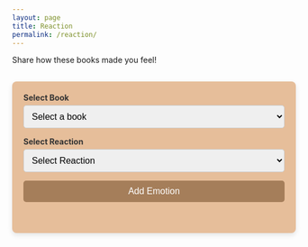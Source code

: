 ```yaml
---
layout: page 
title: Reaction
permalink: /reaction/
---
```


<style>

    form {
        margin-bottom: 20px;
    }

    .container {
        max-width: 800px;
        margin: 30px auto;
        padding: 20px;
        background-color: #e6be9a;
        border-radius: 8px;
        box-shadow: 0 4px 10px rgba(0, 0, 0, 0.1);
    }

    h1, h2, h3 {
        color: #4A4A4A;
    }

    h2 {
        margin: 20px 0 10px;
        font-size: 1.5em;
        color: #4A4A4A;
    }

    label {
        display: block;
        margin-bottom: 5px;
        font-weight: bold;
        color: #333;
    }

    input, select, button {
        width: 100%;
        padding: 10px;
        margin-bottom: 15px;
        border: 1px solid #ccc;
        border-radius: 5px;
        font-size: 16px;
    }

    button {
        background-color: #A57E5A;
        color: white;
        font-size: 16px;
        cursor: pointer;
        border: none;
    }

    button:hover {
        background-color: #8F5A3E;
        transition: 0.3s;
    }

    .results {
        margin-top: 20px;
        color: black;
    }

    .emotion-item {
        background-color: #F8F0E3;
        margin: 10px 0;
        padding: 15px;
        border-radius: 5px;
        border: 1px solid #E0C7A0;
        display: flex;
        justify-content: space-between;
        align-items: center;
    }

    .emotion-item div {
        display: flex;
        gap: 5px;
    }

    .update-button, .delete-button {
        background: none;
        border: none;
        font-size: 18px;
        cursor: pointer;
        padding: 5px;
    }

    .update-button:hover {
        color: #f0ad4e;
    }

    .delete-button:hover {
        color: #d9534f;
    }
</style>
<input type="hidden" id="userId" value="1"> 
<div>
    <p> Share how these books made you feel! </p>
</div>
<div class="container">
    <form id="addEmotionForm">
        <label for="bookDropdown">Select Book</label>
        <select id="bookDropdown" required>
            <option value="">Select a book</option>
        </select>
        <label for="addReactionType">Select Reaction</label>
        <select id="addReactionType" required>
            <option value="">Select Reaction</option>
            <option value="🎉">🎉 Happy</option>
            <option value="👍">👍 Good</option>
            <option value="❤️">❤️ Loved</option>
            <option value="😂">😂 Hilarious</option>
            <option value="😢">😢 Sad</option>
            <option value="🔥">🔥 Hot</option>
            <option value="😎">😎 Cool</option>
            <option value="🤔">🤔 Ponderous</option>
            <option value="💔">💔 Heart Broken</option>
            <option value="🎈">🎈 Drifting Away</option>
            <option value="✨">✨ Magical</option>
            <option value="🍀">🍀 Lucky</option>
            <option value="🌈">🌈 Rainbow</option>
        </select>
        <button type="submit">Add Emotion</button>
    </form>
    <div id="addedEmotions" class="results"></div>
</div>

<script type="module">
    import { pythonURI, fetchOptions } from '{{ site.baseurl }}/assets/js/api/config.js';

    document.addEventListener('DOMContentLoaded', async () => {
        try {
            const books = await fetchBooks();
            populateBookDropdown(books);
        } catch (error) {
            console.error('Error fetching books:', error);
        }
    });

    async function fetchBooks() {
        const URL = `${pythonURI}/api/wishlist/books`;
        try {
            const response = await fetch(URL, fetchOptions);
            if (!response.ok) throw new Error(`Failed to fetch books: ${response.status}`);
            return await response.json();
        } catch (error) {
            console.error('Error:', error);
            return [];
        }
    }

    function populateBookDropdown(books) {
        const dropdown = document.getElementById('bookDropdown');
        dropdown.innerHTML = '<option value="">Select a book</option>';
        books.forEach((book) => {
            const option = document.createElement('option');
            option.value = JSON.stringify({ id: book.id, title: book.title, author: book.author });
            option.textContent = `${book.title} by ${book.author}`;
            dropdown.appendChild(option);
        });
    }

    document.getElementById('addEmotionForm').addEventListener('submit', async (e) => {
        e.preventDefault();
        const userId = document.getElementById('userId').value;
        const bookDropdown = document.getElementById('bookDropdown');
        const selectedOption = bookDropdown.options[bookDropdown.selectedIndex];

        if (!selectedOption.value) {
            showStatusMessage('Please select a book.', false);
            return;
        }

        const bookData = JSON.parse(selectedOption.value);
        const bookId = bookData.id;
        const bookTitle = bookData.title;
        const authorId = bookData.author;
        const reactionType = document.getElementById('addReactionType').value;

        try {
            const response = await fetch(`${pythonURI}/api/emotion`, {
                ...fetchOptions,
                method: 'POST',
                headers: { 'Content-Type': 'application/json' },
                body: JSON.stringify({ user_id: userId, title_id: bookId, author_id: authorId, reaction_type: reactionType }),
            });

            if (!response.ok) throw new Error(await response.text());

            displayAddedEmotion(bookId, bookTitle, authorId, reactionType);
            showStatusMessage('Emotion successfully added!');
        } catch (error) {
            showStatusMessage(`Failed to add emotion: ${error.message}`, false);
        }
    });

    function displayAddedEmotion(bookId, bookTitle, authorId, reactionType) {
        const addedEmotionsDiv = document.getElementById('addedEmotions');
        const emotionItem = document.createElement('div');
        emotionItem.className = 'emotion-item';
        emotionItem.dataset.bookId = bookId;
        emotionItem.dataset.authorId = authorId;
        emotionItem.dataset.reaction = reactionType;

        emotionItem.innerHTML = `
            <span>📖 <b>${bookTitle}</b> by ${authorId} — Reaction: <span class="reaction-text">${reactionType}</span></span>
            <div>
                <button class="update-button">📝</button>
                <button class="delete-button">🗑️</button>
            </div>
        `;

        addedEmotionsDiv.appendChild(emotionItem);
        emotionItem.querySelector('.update-button').addEventListener('click', handleUpdateEmotion);
        emotionItem.querySelector('.delete-button').addEventListener('click', handleDeleteEmotion);
    }

    async function handleUpdateEmotion(event) {
        const userId = document.getElementById('userId').value;
        const emotionItem = event.target.closest('.emotion-item');
        const titleId = emotionItem.dataset.bookId;
        const authorId = emotionItem.dataset.authorId;

        const dropdown = document.createElement('select');
        dropdown.innerHTML = document.getElementById('addReactionType').innerHTML;
        dropdown.value = emotionItem.dataset.reaction;

        const submitButton = document.createElement('button');
        submitButton.textContent = 'Save';
        submitButton.onclick = async () => {
            const newReaction = dropdown.value;
            if (!newReaction) return;

            try {
                const response = await fetch(`${pythonURI}/api/emotion/update`, {
                    ...fetchOptions,
                    method: 'PUT',
                    headers: { 'Content-Type': 'application/json' },
                    body: JSON.stringify({ user_id: userId, title_id: titleId, reaction_type: newReaction }),
                });

                if (!response.ok) throw new Error(await response.text());

                emotionItem.dataset.reaction = newReaction;
                emotionItem.querySelector('.reaction-text').textContent = newReaction;
                showStatusMessage('Emotion successfully updated!');

                emotionItem.innerHTML = `
                    <span>📖 <b>${emotionItem.dataset.bookTitle}</b> by ${authorId} — Reaction: <span class="reaction-text">${newReaction}</span></span>
                    <div>
                        <button class="update-button">📝</button>
                        <button class="delete-button">🗑️</button>
                    </div>
                `;

                emotionItem.querySelector('.update-button').addEventListener('click', handleUpdateEmotion);
                emotionItem.querySelector('.delete-button').addEventListener('click', handleDeleteEmotion);
            } catch (error) {
                showStatusMessage(`Failed to update: ${error.message}`, false);
            }
        };

        const actionCell = event.target.parentElement;
        actionCell.innerHTML = '';
        actionCell.appendChild(dropdown);
        actionCell.appendChild(submitButton);
    }

    async function handleDeleteEmotion(event) {
        const userId = document.getElementById('userId').value;
        const emotionItem = event.target.closest('.emotion-item');
        const titleId = emotionItem.dataset.bookId;
        const authorId = emotionItem.dataset.authorId;

        if (!confirm(`Delete emotion for "${emotionItem.dataset.bookTitle}"?`)) return;

        try {
            const response = await fetch(`${pythonURI}/api/emotion/delete`, {
                ...fetchOptions,
                method: 'DELETE',
                headers: { 'Content-Type': 'application/json' },
                body: JSON.stringify({ user_id: userId, title_id: titleId, author_id: authorId }),
            });

            if (!response.ok) throw new Error(await response.text());

            emotionItem.remove();
            showStatusMessage('Emotion successfully deleted!');
        } catch (error) {
            showStatusMessage(`Failed to delete: ${error.message}`, false);
        }
    }

    function showStatusMessage(message, isSuccess = true) {
        const statusMessage = document.getElementById('statusMessage') || createStatusMessageElement();
        statusMessage.textContent = message;
        statusMessage.style.color = isSuccess ? 'green' : 'red';
        statusMessage.style.display = 'block';
        setTimeout(() => statusMessage.style.display = 'none', 3000);
    }

    function createStatusMessageElement() {
        const statusMessage = document.createElement('div');
        statusMessage.id = 'statusMessage';
        statusMessage.style.position = 'fixed';
        statusMessage.style.top = '10px';
        statusMessage.style.left = '50%';
        statusMessage.style.transform = 'translateX(-50%)';
        statusMessage.style.padding = '10px 20px';
        statusMessage.style.background = 'rgba(255, 255, 255, 0.9)';
        statusMessage.style.border = '1px solid black';
        statusMessage.style.borderRadius = '5px';
        statusMessage.style.fontWeight = 'bold';
        document.body.appendChild(statusMessage);
        return statusMessage;
    }
</script>